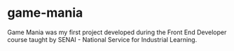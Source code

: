 # game-mania
Game Mania was my first project developed during the Front End Developer course taught by SENAI - National Service for Industrial Learning.
